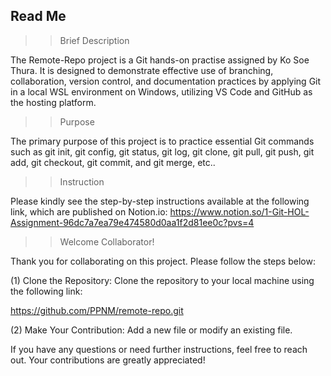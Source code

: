 ## Read Me ##

>>Brief Description

The Remote-Repo project is a Git hands-on practise assigned by Ko Soe Thura.
It is designed to demonstrate effective use of branching, collaboration, version control, 
and documentation practices by applying Git in a local WSL environment on Windows, utilizing VS Code and GitHub as the hosting platform.


>>Purpose

The primary purpose of this project is to practice essential Git commands such as git init, git config,
git status, git log, git clone, git pull, git push, git add, git checkout, git commit, and git merge, etc.. 


>>Instruction

Please kindly see the step-by-step instructions available at the following link, which are published on Notion.io:
https://www.notion.so/1-Git-HOL-Assignment-96dc7a7ea79e474580d0aa1f2d81ee0c?pvs=4


>>Welcome Collaborator!

Thank you for collaborating on this project. Please follow the steps below:

(1) Clone the Repository:   Clone the repository to your local machine using the following link:

https://github.com/PPNM/remote-repo.git

(2) Make Your Contribution:   Add a new file or modify an existing file.

If you have any questions or need further instructions, feel free to reach out. Your contributions are greatly appreciated!


